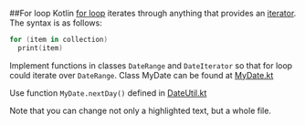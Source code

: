 ##For loop
Kotlin [for loop](http://kotlinlang.org/docs/reference/control-flow.html#for-loops) iterates
through anything that provides an [iterator](http://kotlinlang.org/api/latest/jvm/stdlib/kotlin/-iterator/).
The syntax is as follows:

```kotlin
for (item in collection)
  print(item)
```

Implement functions in classes `DateRange` and `DateIterator` so that for loop could iterate over `DateRange`.
Class MyDate can be found at [MyDate.kt](/#/Workshop/Conventions/For%20loop/MyDate.kt)

Use function `MyDate.nextDay()` defined in [DateUtil.kt](/#/Workshop/Conventions/For%20loop/DateUtil.kt)

Note that you can change not only a highlighted text, but a whole file.